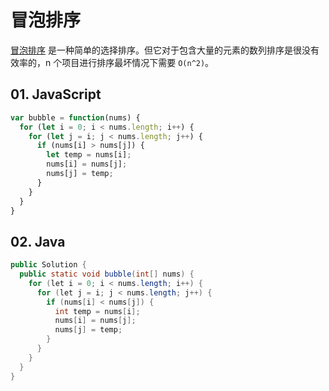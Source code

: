 # 冒泡排序

[冒泡排序](https://zh.wikipedia.org/wiki/%E5%86%92%E6%B3%A1%E6%8E%92%E5%BA%8F) 是一种简单的选择排序。但它对于包含大量的元素的数列排序是很没有效率的，n 个项目进行排序最坏情况下需要 `O(n^2)`。

## 01. JavaScript
```js
var bubble = function(nums) {
  for (let i = 0; i < nums.length; i++) {
    for (let j = i; j < nums.length; j++) {
      if (nums[i] > nums[j]) {
        let temp = nums[i];
        nums[i] = nums[j];
        nums[j] = temp;
      }
    }
  }
}
```


## 02. Java
```java
public Solution {
  public static void bubble(int[] nums) {
    for (let i = 0; i < nums.length; i++) {
      for (let j = i; j < nums.length; j++) {
        if (nums[i] < nums[j]) {
          int temp = nums[i];
          nums[i] = nums[j];
          nums[j] = temp;
        }
      }
    }
  }
}
```
